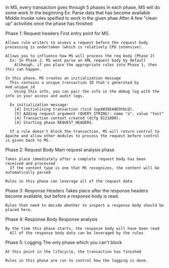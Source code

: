 In MS, every transaction goes through 5 phases
  In each phase, MS will do some work
    In the beginning
      Ex: Parse data that has become available
    Middle
      Invoke rules speified to work in the given phae
    After
      A few "clean up" activities once the phase has finished
  
  Phase 1: Request headers
    First entry point for MS.
    
    Allows rule writers to assess a request before the request body processing is undertaken (which is relatively CPU intensive).

    Allows you to influence how MS will process the req body (Phase 2)
      Ex: In Phase 2, MS wont parse an XML request body by default 
        Although, if you place the appropriate rules into Phase 1, then this can happen.

    In this phase, MS creates an initialization message
      This contains a unique transaction ID that's generated by mod_unique_id
        Using this info, you can pair the info in the debug log with the info in your access and audit logs.

      Ex initialization message:
        [4] Initialising transaction (txid SopXW38EAAE9YbLQ).
        [5] Adding request argument (QUERY_STRING): name "a", value "test"
        [4] Transaction context created (dcfg 8121800).
        [4] Starting phase REQUEST_HEADERS.

      If a rule doesn't block the transaction, MS will return control to Apache and allow other modules to process the request before control is given back to MS.

  Phase 2: Request Body
    Main request analysis phase
    
    Takes place immediately after a complete request body has been received and processed
      If the content type is one that MS recognizes, the content will be automatically parsed

    Rules in this phase can leverage all of the request data

  Phase 3: Response Headers
    Takes place after the response headers become available, but before a response body is read.

    Rules that need to decide whether to inspect a response body should be placed here.

  Phase 4: Response Body
    Response analysis

    By the time this phase starts, the response body will have been read
      All of the response body data can be leveraged by the rules

  Phase 5: Logging
    The only phase which you can't block

    At this point in the lifecycle, the transaction has finished

    Rules in this phase are run to control how the logging is done.



